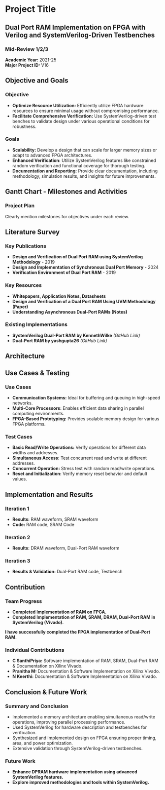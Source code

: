 # Project Title
## Dual Port RAM Implementation on FPGA with Verilog and SystemVerilog-Driven Testbenches
### Mid-Review 1/2/3
**Academic Year:** 2021-25  
**Major Project ID:** V16  

## Objective and Goals
### Objective
- **Optimize Resource Utilization:** Efficiently utilize FPGA hardware resources to ensure minimal usage without compromising performance.
- **Facilitate Comprehensive Verification:** Use SystemVerilog-driven test benches to validate design under various operational conditions for robustness.

### Goals
- **Scalability:** Develop a design that can scale for larger memory sizes or adapt to advanced FPGA architectures.
- **Enhanced Verification:** Utilize SystemVerilog features like constrained random verification and functional coverage for thorough testing.
- **Documentation and Reporting:** Provide clear documentation, including methodology, simulation results, and insights for future improvements.

## Gantt Chart - Milestones and Activities
### Project Plan
Clearly mention milestones for objectives under each review.

## Literature Survey
### Key Publications
- **Design and Verification of Dual Port RAM using SystemVerilog Methodology** - 2019  
- **Design and Implementation of Synchronous Dual Port Memory** - 2024  
- **Verification Environment of Dual Port RAM** - 2019  

### Key Resources
- **Whitepapers, Application Notes, Datasheets**  
- **Design and Verification of a Dual Port RAM Using UVM Methodology (Paper)**  
- **Understanding Asynchronous Dual-Port RAMs (Notes)**  

### Existing Implementations
- **SystemVerilog Dual-Port RAM by KennethWilke** *(GitHub Link)*  
- **Dual-Port RAM by yashgupta26** *(GitHub Link)*  

## Architecture

## Use Cases & Testing
### Use Cases
- **Communication Systems:** Ideal for buffering and queuing in high-speed networks.  
- **Multi-Core Processors:** Enables efficient data sharing in parallel computing environments.  
- **FPGA-Based Prototyping:** Provides scalable memory design for various FPGA platforms.  

### Test Cases
- **Basic Read/Write Operations:** Verify operations for different data widths and addresses.  
- **Simultaneous Access:** Test concurrent read and write at different addresses.  
- **Concurrent Operation:** Stress test with random read/write operations.  
- **Reset and Initialization:** Verify memory reset behavior and default values.  

## Implementation and Results
### Iteration 1
- **Results:** RAM waveform, SRAM waveform  
- **Code:** RAM code, SRAM Code  

### Iteration 2
- **Results:** DRAM waveform, Dual-Port RAM waveform  

### Iteration 3
- **Results & Validation:** Dual-Port RAM code, Testbench  

## Contribution
### Team Progress
- **Completed Implementation of RAM on FPGA.**  
- **Completed Implementation of RAM, SRAM, DRAM, Dual-Port RAM in SystemVerilog (Vivado).**  

**I have successfully completed the FPGA implementation of Dual-Port RAM.**  

### Individual Contributions
- **C SanthiPriya:** Software implementation of RAM, SRAM, Dual-Port RAM & Documentation on Xilinx Vivado.  
- **Pranitha M:** Documentation & Software Implementation on Xilinx Vivado.  
- **N Keerthi:** Documentation & Software Implementation on Xilinx Vivado.  

## Conclusion & Future Work
### Summary and Conclusion
- Implemented a memory architecture enabling simultaneous read/write operations, improving parallel processing performance.  
- Used SystemVerilog for hardware description and testbenches for verification.  
- Synthesized and implemented design on FPGA ensuring proper timing, area, and power optimization.  
- Extensive validation through SystemVerilog-driven testbenches.  

### Future Work
- **Enhance DPRAM hardware implementation using advanced SystemVerilog features.**  
- **Explore improved methodologies and tools within SystemVerilog.**
